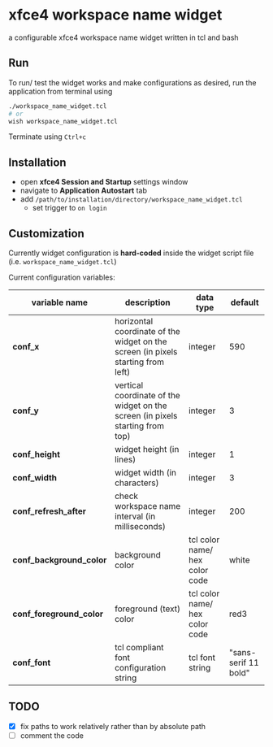 # xfce4 workspace name widget

a configurable xfce4 workspace name widget written in tcl and bash

## Run

To run/ test the widget works and make configurations as desired, run the application from terminal using

```bash
./workspace_name_widget.tcl
# or
wish workspace_name_widget.tcl
```

Terminate using `Ctrl+c`


## Installation

- open **xfce4 Session and Startup** settings window
- navigate to **Application Autostart** tab
- add `/path/to/installation/directory/workspace_name_widget.tcl`
    - set trigger to `on login`

## Customization

Currently widget configuration is **hard-coded** inside the widget script file (i.e. `workspace_name_widget.tcl`)

Current configuration variables:

variable name | description | data type | default
--|--|--|--
**conf_x** | horizontal coordinate of the widget on the screen (in pixels starting from left) | integer | 590
**conf_y** | vertical coordinate of the widget on the screen (in pixels starting from top) | integer | 3
**conf_height** | widget height (in lines) | integer | 1
**conf_width** | widget width (in characters) | integer | 3
**conf_refresh_after** | check workspace name interval (in milliseconds) | integer | 200
**conf_background_color** | background color | tcl color name/ hex color code | white
**conf_foreground_color** | foreground (text) color | tcl color name/ hex color code | red3
**conf_font** | tcl compliant font configuration string | tcl font string | "sans-serif 11 bold"

## TODO

- [x] fix paths to work relatively rather than by absolute path
- [ ] comment the code
